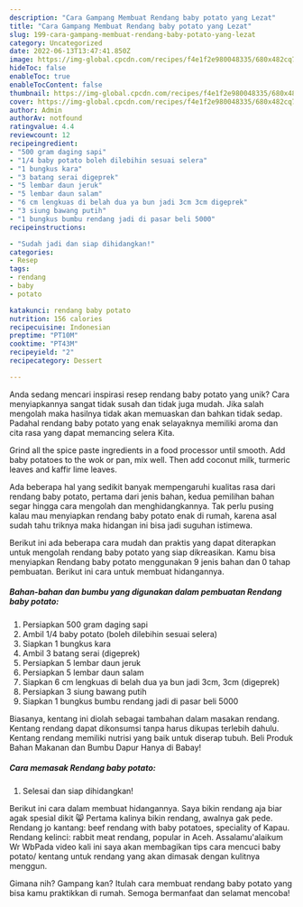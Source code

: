```yaml
---
description: "Cara Gampang Membuat Rendang baby potato yang Lezat"
title: "Cara Gampang Membuat Rendang baby potato yang Lezat"
slug: 199-cara-gampang-membuat-rendang-baby-potato-yang-lezat
category: Uncategorized
date: 2022-06-13T13:47:41.850Z
image: https://img-global.cpcdn.com/recipes/f4e1f2e980048335/680x482cq70/rendang-baby-potato-foto-resep-utama.jpg
hideToc: false
enableToc: true
enableTocContent: false
thumbnail: https://img-global.cpcdn.com/recipes/f4e1f2e980048335/680x482cq70/rendang-baby-potato-foto-resep-utama.jpg
cover: https://img-global.cpcdn.com/recipes/f4e1f2e980048335/680x482cq70/rendang-baby-potato-foto-resep-utama.jpg
author: Admin
authorAv: notfound
ratingvalue: 4.4
reviewcount: 12
recipeingredient:
- "500 gram daging sapi"
- "1/4 baby potato boleh dilebihin sesuai selera"
- "1 bungkus kara"
- "3 batang serai digeprek"
- "5 lembar daun jeruk"
- "5 lembar daun salam"
- "6 cm lengkuas di belah dua ya bun jadi 3cm 3cm digeprek"
- "3 siung bawang putih"
- "1 bungkus bumbu rendang jadi di pasar beli 5000"
recipeinstructions:

- "Sudah jadi dan siap dihidangkan!"
categories:
- Resep
tags:
- rendang
- baby
- potato

katakunci: rendang baby potato 
nutrition: 156 calories
recipecuisine: Indonesian
preptime: "PT10M"
cooktime: "PT43M"
recipeyield: "2"
recipecategory: Dessert

---
```





Anda sedang mencari inspirasi resep rendang baby potato yang unik? Cara menyiapkannya sangat tidak susah dan tidak juga mudah. Jika salah mengolah maka hasilnya tidak akan memuaskan dan bahkan tidak sedap. Padahal rendang baby potato yang enak selayaknya memiliki aroma dan cita rasa yang dapat memancing selera Kita.





Grind all the spice paste ingredients in a food processor until smooth. Add baby potatoes to the wok or pan, mix well. Then add coconut milk, turmeric leaves and kaffir lime leaves.

Ada beberapa hal yang sedikit banyak mempengaruhi kualitas rasa dari rendang baby potato, pertama dari jenis bahan, kedua pemilihan bahan segar hingga cara mengolah dan menghidangkannya. Tak perlu pusing kalau mau menyiapkan rendang baby potato enak di rumah, karena asal sudah tahu triknya maka hidangan ini bisa jadi suguhan istimewa.






Berikut ini ada beberapa cara mudah dan praktis yang dapat diterapkan untuk mengolah rendang baby potato yang siap dikreasikan. Kamu bisa menyiapkan Rendang baby potato menggunakan 9 jenis bahan dan 0 tahap pembuatan. Berikut ini cara untuk membuat hidangannya.

<!--inarticleads1-->

##### Bahan-bahan dan bumbu yang digunakan dalam pembuatan Rendang baby potato:

1. Persiapkan 500 gram daging sapi
1. Ambil 1/4 baby potato (boleh dilebihin sesuai selera)
1. Siapkan 1 bungkus kara
1. Ambil 3 batang serai (digeprek)
1. Persiapkan 5 lembar daun jeruk
1. Persiapkan 5 lembar daun salam
1. Siapkan 6 cm lengkuas di belah dua ya bun jadi 3cm, 3cm (digeprek)
1. Persiapkan 3 siung bawang putih
1. Siapkan 1 bungkus bumbu rendang jadi di pasar beli 5000


Biasanya, kentang ini diolah sebagai tambahan dalam masakan rendang. Kentang rendang dapat dikonsumsi tanpa harus dikupas terlebih dahulu. Kentang rendang memiliki nutrisi yang baik untuk diserap tubuh. Beli Produk Bahan Makanan dan Bumbu Dapur Hanya di Babay! 

<!--inarticleads2-->

##### Cara memasak Rendang baby potato:


1. Selesai dan siap dihidangkan!

Berikut ini cara dalam membuat hidangannya. Saya bikin rendang aja biar agak spesial dikit 😸 Pertama kalinya bikin rendang, awalnya gak pede. Rendang jo kantang: beef rendang with baby potatoes, speciality of Kapau. Rendang kelinci: rabbit meat rendang, popular in Aceh. Assalamu&#39;alaikum Wr WbPada video kali ini saya akan membagikan tips cara mencuci baby potato/ kentang untuk rendang yang akan dimasak dengan kulitnya menggun. 

Gimana nih? Gampang kan? Itulah cara membuat rendang baby potato yang bisa kamu praktikkan di rumah. Semoga bermanfaat dan selamat mencoba!

